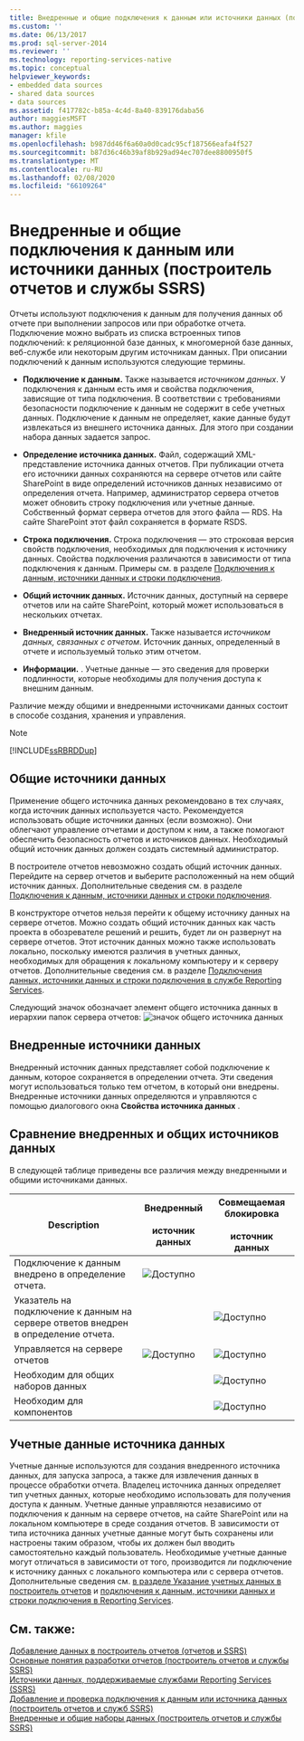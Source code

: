 ```yaml
---
title: Внедренные и общие подключения к данным или источники данных (построитель отчетов и службы SSRS) | Документация Майкрософт
ms.custom: ''
ms.date: 06/13/2017
ms.prod: sql-server-2014
ms.reviewer: ''
ms.technology: reporting-services-native
ms.topic: conceptual
helpviewer_keywords:
- embedded data sources
- shared data sources
- data sources
ms.assetid: f417782c-b85a-4c4d-8a40-839176daba56
author: maggiesMSFT
ms.author: maggies
manager: kfile
ms.openlocfilehash: b987dd46f6a60a0d0cadc95cf187566eafa4f527
ms.sourcegitcommit: b87d36c46b39af8b929ad94ec707dee8800950f5
ms.translationtype: MT
ms.contentlocale: ru-RU
ms.lasthandoff: 02/08/2020
ms.locfileid: "66109264"
---
```

# <a name="embedded-and-shared-data-connections-or-data-sources-report-builder-and-ssrs"></a>Внедренные и общие подключения к данным или источники данных (построитель отчетов и службы SSRS)
  Отчеты используют подключения к данным для получения данных об отчете при выполнении запросов или при обработке отчета. Подключение можно выбрать из списка встроенных типов подключений: к реляционной базе данных, к многомерной базе данных, веб-службе или некоторым другим источникам данных. При описании подключений к данным используются следующие термины.  
  
-   **Подключение к данным.** Также называется *источником данных*. У подключения к данным есть имя и свойства подключения, зависящие от типа подключения. В соответствии с требованиями безопасности подключение к данным не содержит в себе учетных данных. Подключение к данным не определяет, какие данные будут извлекаться из внешнего источника данных. Для этого при создании набора данных задается запрос.  
  
-   **Определение источника данных.** Файл, содержащий XML-представление источника данных отчетов. При публикации отчета его источники данных сохраняются на сервере отчетов или сайте SharePoint в виде определений источников данных независимо от определения отчета. Например, администратор сервера отчетов может обновить строку подключения или учетные данные. Собственный формат сервера отчетов для этого файла — RDS. На сайте SharePoint этот файл сохраняется в формате RSDS.  
  
-   **Строка подключения.** Строка подключения — это строковая версия свойств подключения, необходимых для подключения к источнику данных. Свойства подключения различаются в зависимости от типа подключения к данным. Примеры см. в разделе [Подключения к данным, источники данных и строки подключения](../../2014/reporting-services/data-connections-data-sources-and-connection-strings-in-report-builder.md).  
  
-   **Общий источник данных.** Источник данных, доступный на сервере отчетов или на сайте SharePoint, который может использоваться в нескольких отчетах.  
  
-   **Внедренный источник данных.** Также называется *источником данных, связанных с отчетом*. Источник данных, определенный в отчете и используемый только этим отчетом.  
  
-   **Информации.** .   Учетные данные — это сведения для проверки подлинности, которые необходимы для получения доступа к внешним данным.  
  
 Различие между общими и внедренными источниками данных состоит в способе создания, хранения и управления.  
  
> [!NOTE]  
>  [!INCLUDE[ssRBRDDup](../includes/ssrbrddup-md.md)]  
  
## <a name="shared-data-sources"></a>Общие источники данных  
 Применение общего источника данных рекомендовано в тех случаях, когда источник данных используется часто. Рекомендуется использовать общие источники данных (если возможно). Они облегчают управление отчетами и доступом к ним, а также помогают обеспечить безопасность отчетов и источников данных. Необходимый общий источник данных должен создать системный администратор.  
  
 В построителе отчетов невозможно создать общий источник данных. Перейдите на сервер отчетов и выберите расположенный на нем общий источник данных. Дополнительные сведения см. в разделе [Подключения к данным, источники данных и строки подключения](../../2014/reporting-services/data-connections-data-sources-and-connection-strings-in-report-builder.md).  
  
 В конструкторе отчетов нельзя перейти к общему источнику данных на сервере отчетов. Можно создать общий источник данных как часть проекта в обозревателе решений и решить, будет ли он развернут на сервере отчетов. Этот источник данных можно также использовать локально, поскольку имеются различия в учетных данных, необходимых для обращения к локальному компьютеру и к серверу отчетов. Дополнительные сведения см. в разделе [Подключения данных, источники данных и строки подключения в службе Reporting Services](../../2014/reporting-services/data-connections-data-sources-and-connection-strings-in-reporting-services.md).  
  
 Следующий значок обозначает элемент общего источника данных в иерархии папок сервера отчетов: ![значок общего источника данных](media/hlp-16datasource.png "Значок общего источника данных")  
  
## <a name="embedded-data-sources"></a>Внедренные источники данных  
 Внедренный источник данных представляет собой подключение к данным, которое сохраняется в определении отчета. Эти сведения могут использоваться только тем отчетом, в который они внедрены. Внедренные источники данных определяются и управляются с помощью диалогового окна **Свойства источника данных** .  
  
##  <a name="Comparing"></a>Сравнение внедренных и общих источников данных  
 В следующей таблице приведены все различия между внедренными и общими источниками данных.  
  
|Description|Внедренный<br /><br /> источник данных|Совмещаемая блокировка<br /><br /> источник данных|  
|-----------------|------------------------------|----------------------------|  
|Подключение к данным внедрено в определение отчета.|![Доступно](media/greencheck.gif "Доступно")||  
|Указатель на подключение к данным на сервере ответов внедрен в определение отчета.||![Доступно](media/greencheck.gif "Доступно")|  
|Управляется на сервере отчетов|![Доступно](media/greencheck.gif "Доступно")|![Доступно](media/greencheck.gif "Доступно")|  
|Необходим для общих наборов данных||![Доступно](media/greencheck.gif "Доступно")|  
|Необходим для компонентов||![Доступно](media/greencheck.gif "Доступно")|  
  
## <a name="data-source-credentials"></a>Учетные данные источника данных  
 Учетные данные используются для создания внедренного источника данных, для запуска запроса, а также для извлечения данных в процессе обработки отчета. Владелец источника данных определяет тип учетных данных, которые необходимо использовать для получения доступа к данным. Учетные данные управляются независимо от подключения к данным на сервере отчетов, на сайте SharePoint или на локальном компьютере в среде создания отчетов. В зависимости от типа источника данных учетные данные могут быть сохранены или настроены таким образом, чтобы их должен был вводить самостоятельно каждый пользователь. Необходимые учетные данные могут отличаться в зависимости от того, производится ли подключение к источнику данных с локального компьютера или с сервера отчетов. Дополнительные сведения см. [в разделе Указание учетных данных в построитель отчетов](../../2014/reporting-services/specify-credentials-in-report-builder.md) и [подключения к данным, источники данных и строки подключения в Reporting Services](../../2014/reporting-services/data-connections-data-sources-and-connection-strings-in-reporting-services.md).  
  
## <a name="see-also"></a>См. также:  
 [Добавление данных в построитель отчетов &#40;отчетов и SSRS&#41;](report-data/report-datasets-ssrs.md)   
 [Основные понятия разработки отчетов &#40;построитель отчетов и службы SSRS&#41;](report-design/report-authoring-concepts-report-builder-and-ssrs.md)   
 [Источники данных, поддерживаемые службами Reporting Services &#40;SSRS&#41;](create-deploy-and-manage-mobile-and-paginated-reports.md)   
 [Добавление и проверка подключения к данным или источника данных &#40;построитель отчетов и служб SSRS&#41;](report-data/add-and-verify-a-data-connection-report-builder-and-ssrs.md)   
 [Внедренные и общие наборы данных &#40;построитель отчетов и службы SSRS&#41;](report-data/embedded-and-shared-datasets-report-builder-and-ssrs.md)  
  
  
